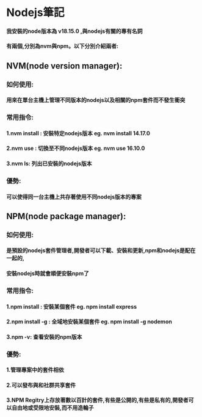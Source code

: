 # Nodejs筆記
#### 我安裝的node版本為 v18.15.0 ,與nodejs有關的專有名詞
#### 有兩個,分別為nvm與npm。以下分別介紹兩者:
## NVM(node version manager):
### 如何使用:
####        用來在單台主機上管理不同版本的nodejs以及相關的npm套件而不發生衝突
### 常用指令:
####        1.nvm install <version>: 安裝特定nodejs版本 eg. nvm install 14.17.0
####        2.nvm use <version>: 切換至不同nodejs版本 eg. nvm use 16.10.0
####        3.nvm ls: 列出已安裝的nodejs版本
### 優勢: 
####        可以使得同一台主機上共存著使用不同nodejs版本的專案
## NPM(node package manager):
### 如何使用:
####        是預設的nodejs套件管理者,開發者可以下載、安裝和更新,npm和nodejs是配在一起的,
####        安裝nodejs時就會順便安裝npm了
### 常用指令:
####        1.npm install <package-name>: 安裝某個套件 eg. npm install express
####        2.npm install -g <package-name>: 全域地安裝某個套件 eg. npm install -g nodemon
####        3.npm -v: 查看安裝的npm版本
### 優勢:
####        1.管理專案中的套件相依
####        2.可以發布與和社群共享套件
####        3.NPM Regitry上存放著數以百計的套件,有些是公開的,有些是私有的,開發者可以自由地或受限地安裝,而不用造輪子        